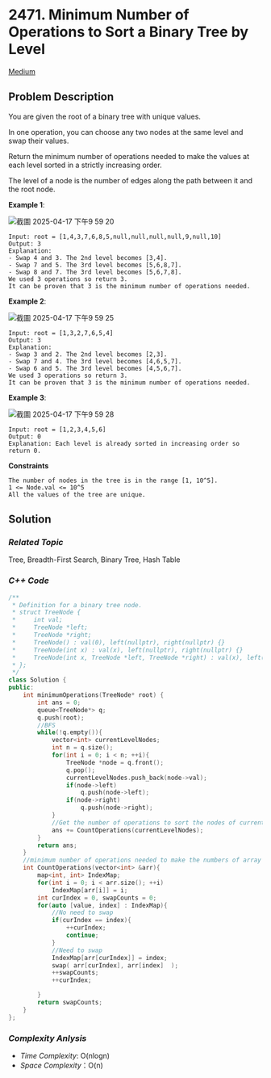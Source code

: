 # 2471. Minimum Number of Operations to Sort a Binary Tree by Level
[Medium](https://leetcode.com/problems/minimum-number-of-operations-to-sort-a-binary-tree-by-level/description/)

## Problem Description

You are given the root of a binary tree with unique values.

In one operation, you can choose any two nodes at the same level and swap their values.

Return the minimum number of operations needed to make the values at each level sorted in a strictly increasing order.

The level of a node is the number of edges along the path between it and the root node.

**Example 1**:

![截圖 2025-04-17 下午9 59 20](https://github.com/user-attachments/assets/5868eac2-f526-4232-9243-277271594dbd)

```
Input: root = [1,4,3,7,6,8,5,null,null,null,null,9,null,10]
Output: 3
Explanation:
- Swap 4 and 3. The 2nd level becomes [3,4].
- Swap 7 and 5. The 3rd level becomes [5,6,8,7].
- Swap 8 and 7. The 3rd level becomes [5,6,7,8].
We used 3 operations so return 3.
It can be proven that 3 is the minimum number of operations needed.
```
**Example 2**:

![截圖 2025-04-17 下午9 59 25](https://github.com/user-attachments/assets/c086cc10-91df-4771-bf33-6aca8ee74acc)

```
Input: root = [1,3,2,7,6,5,4]
Output: 3
Explanation:
- Swap 3 and 2. The 2nd level becomes [2,3].
- Swap 7 and 4. The 3rd level becomes [4,6,5,7].
- Swap 6 and 5. The 3rd level becomes [4,5,6,7].
We used 3 operations so return 3.
It can be proven that 3 is the minimum number of operations needed.
```
**Example 3**:

![截圖 2025-04-17 下午9 59 28](https://github.com/user-attachments/assets/2c94068e-e1c3-4cdb-b72f-d679782ff89c)

```
Input: root = [1,2,3,4,5,6]
Output: 0
Explanation: Each level is already sorted in increasing order so return 0.
```

**Constraints**
```
The number of nodes in the tree is in the range [1, 10^5].
1 <= Node.val <= 10^5
All the values of the tree are unique.
```

## Solution

### _Related Topic_
   Tree, Breadth-First Search, Binary Tree, Hash Table

### _C++ Code_
```cpp
/**
 * Definition for a binary tree node.
 * struct TreeNode {
 *     int val;
 *     TreeNode *left;
 *     TreeNode *right;
 *     TreeNode() : val(0), left(nullptr), right(nullptr) {}
 *     TreeNode(int x) : val(x), left(nullptr), right(nullptr) {}
 *     TreeNode(int x, TreeNode *left, TreeNode *right) : val(x), left(left), right(right) {}
 * };
 */
class Solution {
public:
    int minimumOperations(TreeNode* root) {
        int ans = 0;
        queue<TreeNode*> q;
        q.push(root);
        //BFS
        while(!q.empty()){
            vector<int> currentLevelNodes;
            int n = q.size();
            for(int i = 0; i < n; ++i){
                TreeNode *node = q.front();
                q.pop();
                currentLevelNodes.push_back(node->val);
                if(node->left)
                    q.push(node->left);
                if(node->right)
                    q.push(node->right);
            }
            //Get the number of operations to sort the nodes of current level in a strictly increasing order
            ans += CountOperations(currentLevelNodes);
        }
        return ans;
    }
    //minimum number of operations needed to make the numbers of array  'arr' been sorted in a strictly increasing order.
    int CountOperations(vector<int> &arr){
        map<int, int> IndexMap;
        for(int i = 0; i < arr.size(); ++i)
            IndexMap[arr[i]] = i;
        int curIndex = 0, swapCounts = 0;
        for(auto [value, index] : IndexMap){
            //No need to swap
            if(curIndex == index){
                ++curIndex;
                continue;
            }
            //Need to swap
            IndexMap[arr[curIndex]] = index;
            swap( arr[curIndex], arr[index]  );
            ++swapCounts;
            ++curIndex;

        }
        return swapCounts;
    }
};
```

### _Complexity Anlysis_
- _Time Complexity_: O(nlogn)
- _Space Complexity_：O(n)
